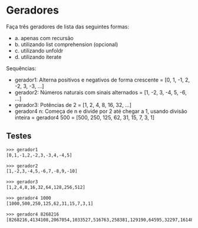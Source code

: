 # Geradores

Faça três geradores de lista das seguintes formas:

- a. apenas com recursão
- b. utilizando list comprehension (opcional)
- c. utilizando unfoldr
- d. utilizando iterate

Sequências:

- gerador1: Alterna positivos e negativos de forma crescente = [0, 1, -1, 2, -2, 3, -3, ...]
- gerador2: Números naturais com sinais alternados = [1, -2, 3, -4, 5, -6, ...]
- gerador3: Potências de 2 = [1, 2, 4, 8, 16, 32, ...]
- gerador4 n: Começa de n e divide por 2 até chegar a 1, usando divisão inteira = gerador4 500 = [500, 250, 125, 62, 31, 15, 7, 3, 1]

## Testes

```txt
>>> gerador1
[0,1,-1,2,-2,3,-3,4,-4,5]
```

```txt
>>> gerador2
[1,-2,3,-4,5,-6,7,-8,9,-10]
```

```txt
>>> gerador3
[1,2,4,8,16,32,64,128,256,512]
```

```txt
>>> gerador4 1000
[1000,500,250,125,62,31,15,7,3,1]
```

```txt
>>> gerador4 8268216
[8268216,4134108,2067054,1033527,516763,258381,129190,64595,32297,16148,8074,4037,2018,1009,504,252,126,63,31,15,7,3,1]
```
